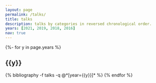 ```yaml
---
layout: page
permalink: /talks/
title: talks
description: talks by categories in reversed chronological order.
years: [2021, 2019, 2018, 2016]
nav: true
---
```

<!-- _pages/publications.md -->
<div class="talks">

{%- for y in page.years %}
  <h2 class="year">{{y}}</h2>
  {% bibliography -f talks -q @*[year={{y}}]* %}
{% endfor %}

</div>
